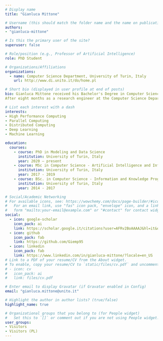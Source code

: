 ```yaml
---
# Display name
title: "Gianluca Mittone"

# Username (this should match the folder name and the name on publications)
authors:
- "gianluca-mittone"

# Is this the primary user of the site?
superuser: false

# Role/position (e.g., Professor of Artificial Intelligence)
role: PhD Student

# Organizations/Affiliations
organizations:
  - name: Computer Science Department, University of Turin, Italy
    url: http://www.di.unito.it/do/home.pl

# Short bio (displayed in user profile at end of posts)
bio: Gianluca Mittone received his Bachelor's Degree in Computer Science from the University of Turin in 2017 with a thesis on handling exceptions in Description Logics, implementing an algorithm for the automatic revision of ontologies, exploiting a Typicality operator, named TREVOR, under the supervision of professor Gian Luca Pozzato. He also received his Master's Degree in Computer Science in 2019 with full marks and honours from the same institution with a master's thesis on a novel distributed approach for deep learning, named NNT (Nearest Neighbours Training), which takes advantage of a locally synchronous approach to achieve a better trade-off between computational time and learning results; this work was done under the supervision of professor Marco Aldinucci.
After eight months as a research engineer at the Computer Science Department of the University of Turin, he is now a PhD student in Modeling and Data Science at the same university under the supervision of professor Marco Aldinucci. His work focuses mainly on the convergence between HPC and Machine Learning. Noteworthy are the collaborations carried out in the medical field with the cardiologists from "Le Molinette" hospital in Turin, which led to some exciting results such as the PRAISE score, a state-of-the-art ML-based risk score for the prevention of cardiological adverse events. Another important collaboration is the one with Intel, which led to the extension of their open-source software for Federated Learning, OpenFL, to be capable of handling even non-deep Machine Learning models.

# List each interest with a dash
interests:
- High Performance Computing
- Parallel Computing
- Distributed Computing
- Deep Learning
- Machine Learning

education:
  courses:
    - course: PhD in Modeling and Data Science
      institution: University of Turin, Italy
      year: 2020 – present
    - course: MSc in Computer Science - Artificial Intelligence and Informatic Systems Program
      institution: University of Turin, Italy
      year: 2017 - 2019
    - course: BSc. in Computer Science - Information and Knowledge Program
      institution: University of Turin, Italy
      year: 2014 - 2017

# Social/Academic Networking
# For available icons, see: https://wowchemy.com/docs/page-builder/#icons
#   For an email link, use "fas" icon pack, "envelope" icon, and a link in the
#   form "mailto:your-email@example.com" or "#contact" for contact widget.
social:
  - icon: google-scholar
    icon_pack: ai
    link: https://scholar.google.it/citations?user=AFRv2BoAAAAJ&hl=it&oi=ao
  - icon: github
    icon_pack: fab
    link: https://github.com/Giemp95
  - icon: linkedin
    icon_pack: fab
    link: https://www.linkedin.com/in/gianluca-mittone/?locale=en_US
# Link to a PDF of your resume/CV from the About widget.
# To enable, copy your resume/CV to `static/files/cv.pdf` and uncomment the lines below.
# - icon: cv
#   icon_pack: ai
#   link: files/cv.pdf

# Enter email to display Gravatar (if Gravatar enabled in Config)
email: "gianluca.mittone@unito.it"

# Highlight the author in author lists? (true/false)
highlight_name: true

# Organizational groups that you belong to (for People widget)
#   Set this to `[]` or comment out if you are not using People widget.
user_groups:
- Visitors
- Visitors (PL)
---
```

